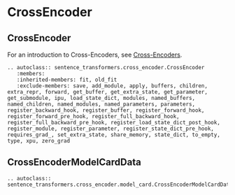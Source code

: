 # CrossEncoder

## CrossEncoder

For an introduction to Cross-Encoders, see [Cross-Encoders](../../cross_encoder/usage/usage.rst).

```{eval-rst}
.. autoclass:: sentence_transformers.cross_encoder.CrossEncoder
   :members:
   :inherited-members: fit, old_fit
   :exclude-members: save, add_module, apply, buffers, children, extra_repr, forward, get_buffer, get_extra_state, get_parameter, get_submodule, ipu, load_state_dict, modules, named_buffers, named_children, named_modules, named_parameters, parameters, register_backward_hook, register_buffer, register_forward_hook, register_forward_pre_hook, register_full_backward_hook, register_full_backward_pre_hook, register_load_state_dict_post_hook, register_module, register_parameter, register_state_dict_pre_hook, requires_grad_, set_extra_state, share_memory, state_dict, to_empty, type, xpu, zero_grad
```

## CrossEncoderModelCardData

```{eval-rst}
.. autoclass:: sentence_transformers.cross_encoder.model_card.CrossEncoderModelCardData
```
